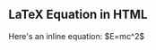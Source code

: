  
 
<html>
<head>
    <title>LaTeX Equation Display</title>
    <!-- Load MathJax -->
    <script src="https://polyfill.io/v3/polyfill.min.js?features=es6"></script>
    <script>
        window.MathJax = {
            tex: {
                inlineMath: [['$', '$'], ['\\(', '\\)']]
            },
            svg: {
                fontCache: 'global'
            }
        };
    </script>
    <script id="MathJax-script" async src="https://cdn.jsdelivr.net/npm/mathjax@3/es5/tex-svg.js"></script>
</head>
<body>

<h2>LaTeX Equation in HTML</h2>
<p>Here's an inline equation: $E=mc^2$</p>

</body>
</html>
 
